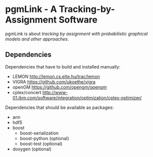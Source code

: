 # pgmLink - A Tracking-by-Assignment Software
pgmLink is about *tracking by assignment with probabilistic graphical models and other approaches*.

## Dependencies
Dependencies that have to build and installed manually:

- LEMON http://lemon.cs.elte.hu/trac/lemon
- VIGRA https://github.com/ukoethe/vigra
- openGM https://github.com/opengm/opengm
- cplex/concert http://www-01.ibm.com/software/integration/optimization/cplex-optimizer/

Dependencies that should be available as packages:

- ann
- hdf5   
- boost
  - boost-serialization
  - boost-python (optional)
  - boost-test (optional)
- doxygen (optional)
